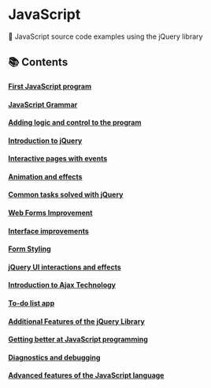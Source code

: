 # JavaScript

🧩 JavaScript source code examples using the jQuery library

## 📚 Contents

#### [First JavaScript program](https://github.com/DimaZeland/JavaScript/tree/master/01%20First%20programme)

#### [JavaScript Grammar](https://github.com/DimaZeland/JavaScript/tree/master/02%20Language%20grammar)

#### [Adding logic and control to the program](https://github.com/DimaZeland/JavaScript/tree/master/03%20Adding%20logic%20and%20control)

#### [Introduction to jQuery](https://github.com/DimaZeland/JavaScript/tree/master/04%20Introduction%20to%20jQuery)

#### [Interactive pages with events](https://github.com/DimaZeland/JavaScript/tree/master/05%20Interactive%20pages%20using%20events)

#### [Animation and effects](https://github.com/DimaZeland/JavaScript/tree/master/06%20Animation%20and%20effects)

#### [Common tasks solved with jQuery](https://github.com/DimaZeland/JavaScript/tree/master/07%20Tasks%20with%20jQuery)

#### [Web Forms Improvement](https://github.com/DimaZeland/JavaScript/tree/master/08%20Refinement%20of%20web%20forms)

#### [Interface improvements](https://github.com/DimaZeland/JavaScript/tree/master/09%20Improving%20the%20interface)

#### [Form Styling](https://github.com/DimaZeland/JavaScript/tree/master/10%20Styling%20of%20forms)

#### [jQuery UI interactions and effects](https://github.com/DimaZeland/JavaScript/tree/master/12%20jQuery%20UI%20effects)

#### [Introduction to Ajax Technology](https://github.com/DimaZeland/JavaScript/tree/master/13%20Ajax%20technology)

#### [To-do list app](https://github.com/DimaZeland/JavaScript/tree/master/14%20To-do%20list%20app)

#### [Additional Features of the jQuery Library](https://github.com/DimaZeland/JavaScript/tree/master/15%20Additional%20features%20of%20jQuery)

#### [Getting better at JavaScript programming](https://github.com/DimaZeland/JavaScript/tree/master/16%20JavaScript%20functionality)

#### [Diagnostics and debugging](https://github.com/DimaZeland/JavaScript/tree/master/17%20Diagnostics%20and%20debugging)

#### [Advanced features of the JavaScript language](https://github.com/DimaZeland/JavaScript/tree/master/Experiments)
